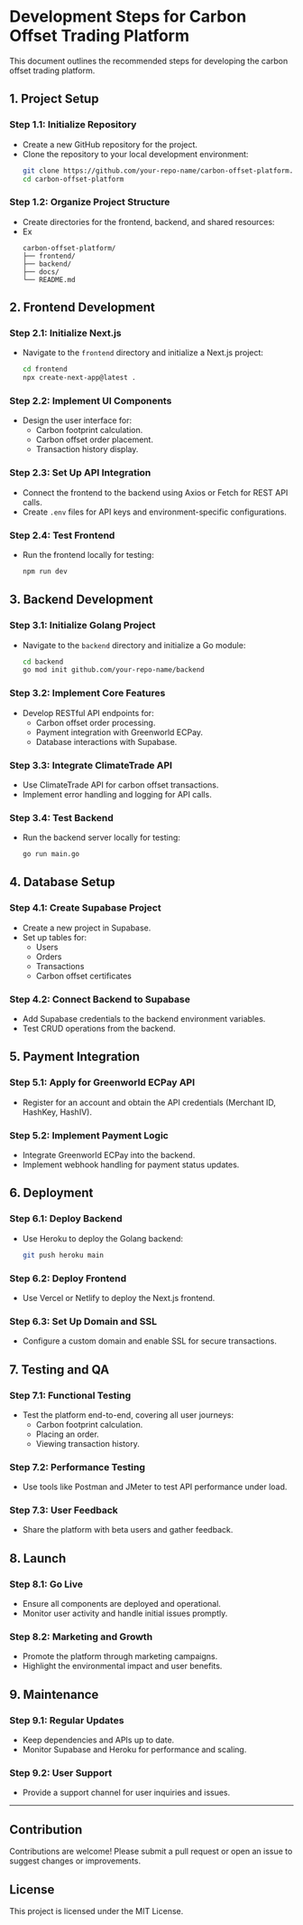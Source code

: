 # Development Steps for Carbon Offset Trading Platform

This document outlines the recommended steps for developing the carbon offset trading platform.

## 1. Project Setup

### Step 1.1: Initialize Repository

- Create a new GitHub repository for the project.
- Clone the repository to your local development environment:
  ```bash
  git clone https://github.com/your-repo-name/carbon-offset-platform.git
  cd carbon-offset-platform
  ```

### Step 1.2: Organize Project Structure

- Create directories for the frontend, backend, and shared resources:
- Ex
  ```
  carbon-offset-platform/
  ├── frontend/
  ├── backend/
  ├── docs/
  └── README.md
  ```

## 2. Frontend Development

### Step 2.1: Initialize Next.js

- Navigate to the `frontend` directory and initialize a Next.js project:
  ```bash
  cd frontend
  npx create-next-app@latest .
  ```

### Step 2.2: Implement UI Components

- Design the user interface for:
  - Carbon footprint calculation.
  - Carbon offset order placement.
  - Transaction history display.

### Step 2.3: Set Up API Integration

- Connect the frontend to the backend using Axios or Fetch for REST API calls.
- Create `.env` files for API keys and environment-specific configurations.

### Step 2.4: Test Frontend

- Run the frontend locally for testing:
  ```bash
  npm run dev
  ```

## 3. Backend Development

### Step 3.1: Initialize Golang Project

- Navigate to the `backend` directory and initialize a Go module:
  ```bash
  cd backend
  go mod init github.com/your-repo-name/backend
  ```

### Step 3.2: Implement Core Features

- Develop RESTful API endpoints for:
  - Carbon offset order processing.
  - Payment integration with Greenworld ECPay.
  - Database interactions with Supabase.

### Step 3.3: Integrate ClimateTrade API

- Use ClimateTrade API for carbon offset transactions.
- Implement error handling and logging for API calls.

### Step 3.4: Test Backend

- Run the backend server locally for testing:
  ```bash
  go run main.go
  ```

## 4. Database Setup

### Step 4.1: Create Supabase Project

- Create a new project in Supabase.
- Set up tables for:
  - Users
  - Orders
  - Transactions
  - Carbon offset certificates

### Step 4.2: Connect Backend to Supabase

- Add Supabase credentials to the backend environment variables.
- Test CRUD operations from the backend.

## 5. Payment Integration

### Step 5.1: Apply for Greenworld ECPay API

- Register for an account and obtain the API credentials (Merchant ID, HashKey, HashIV).

### Step 5.2: Implement Payment Logic

- Integrate Greenworld ECPay into the backend.
- Implement webhook handling for payment status updates.

## 6. Deployment

### Step 6.1: Deploy Backend

- Use Heroku to deploy the Golang backend:
  ```bash
  git push heroku main
  ```

### Step 6.2: Deploy Frontend

- Use Vercel or Netlify to deploy the Next.js frontend.

### Step 6.3: Set Up Domain and SSL

- Configure a custom domain and enable SSL for secure transactions.

## 7. Testing and QA

### Step 7.1: Functional Testing

- Test the platform end-to-end, covering all user journeys:
  - Carbon footprint calculation.
  - Placing an order.
  - Viewing transaction history.

### Step 7.2: Performance Testing

- Use tools like Postman and JMeter to test API performance under load.

### Step 7.3: User Feedback

- Share the platform with beta users and gather feedback.

## 8. Launch

### Step 8.1: Go Live

- Ensure all components are deployed and operational.
- Monitor user activity and handle initial issues promptly.

### Step 8.2: Marketing and Growth

- Promote the platform through marketing campaigns.
- Highlight the environmental impact and user benefits.

## 9. Maintenance

### Step 9.1: Regular Updates

- Keep dependencies and APIs up to date.
- Monitor Supabase and Heroku for performance and scaling.

### Step 9.2: User Support

- Provide a support channel for user inquiries and issues.

---

## Contribution

Contributions are welcome! Please submit a pull request or open an issue to suggest changes or improvements.

## License

This project is licensed under the MIT License.
